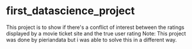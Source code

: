 # first_datascience_project
This project is to show if there's a conflict of interest between the ratings displayed by a movie ticket site and the true user rating
Note: This project was done by pieriandata but i was able to solve this in a different way.

